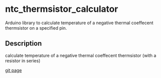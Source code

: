 # ntc_thermsistor_calculator

Arduino library to calculate temperature of a negative thermal coeffecent thermsistor on a specified pin.

## Description

calculate temperature of a negative thermal coeffecent thermsistor (with a resistor in series)

[git page](https://github.com/MarsTheProtogen/ntc_thermsistor_calculator)
